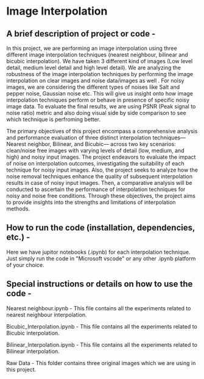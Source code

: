 # Image Interpolation

## A brief description of project or code -  
In this project, we are performing an image interpolation using three different image interpolation techniques (nearest neighbour, bilinear and bicubic interpolation). We have taken 3 different kind of images (Low level detail, medium level detail and high level detail). We are analyzing the robustness of the image interpolation techniques by performing the image interpolation on clear images and noise data/images as well . For noisy images, we are considering the different types of noises like Salt and pepper noise, Gaussian noise etc. This will give us insight onto how image interpolation techniques perform or behave in presence of specific noisy image data. To evaluate the final results, we are using PSNR (Peak signal to noise ratio) metric and also doing visual side by side comparison to see which technique is perfroming better.

The primary objectives of this project encompass a comprehensive analysis and performance 
evaluation of three distinct interpolation techniques—Nearest neighbor, Bilinear, and Bicubic—
across two key scenarios: clean/noise free images with varying levels of detail (low, medium, 
and high) and noisy input images. The project endeavors to evaluate the impact of noise on 
interpolation outcomes, investigating the suitability of each technique for noisy input images.
Also, the project seeks to analyze how the noise removal techniques enhance the quality of 
subsequent interpolation results in case of noisy input images. Then, a comparative analysis will 
be conducted to ascertain the performance of interpolation techniques for noisy and noise free 
conditions. Through these objectives, the project aims to provide insights into the strengths and 
limitations of interpolation methods.
  
## How to run the code (installation, dependencies, etc.) - 
Here we have jupitor notebooks (.ipynb) for each interpolation technique. Just simply run the code in "Microsoft vscode" or any other .ipynb platform of your choice.

## Special instructions or details on how to use the code - 
Nearest neighbour.ipynb - This file contains all the experiments related to nearest neighbour interpolation.

Bicubic_Interpolation.ipynb -  This file contains all the experiments related to Bicubic interpolation.

Bilinear_Interpolation.ipynb - This file contains all the experiments related to Bilinear interpolation.

Raw Data - This folder contains three original images which we are using in this project.  
